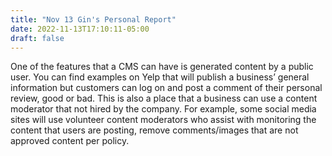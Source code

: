 ```yaml
---
title: "Nov 13 Gin's Personal Report"
date: 2022-11-13T17:10:11-05:00
draft: false
---
```

One of the features that a CMS can have is generated content by a public user.  You can find examples on Yelp that will publish a business’ general information but customers can log on and post a comment of their personal review, good or bad.  This is also a place that a business can use a content moderator that not hired by the company.  For example, some social media sites will use volunteer content moderators who assist with monitoring the content that users are posting, remove comments/images that are not approved content per policy.   

